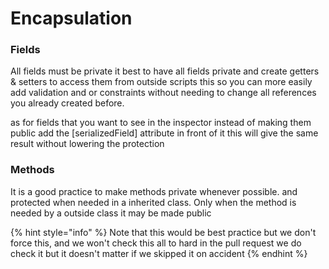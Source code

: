 # Encapsulation

### Fields

All fields must be private it best to have all fields private and create getters & setters to access them from outside scripts this so you can more easily add validation and or constraints without needing to change all references you already created before.&#x20;

as for fields that you want to see in the inspector instead of making them public add the \[serializedField] attribute in front of it this will give the same result without lowering the protection &#x20;

### Methods

It is a good practice to make methods private whenever possible. and protected when needed in a inherited class. Only when the method is needed by a outside class it may be made public &#x20;

{% hint style="info" %}
Note that this would be best practice but we don't force this, and we won't check this all to hard in the pull request we do check it but it doesn't matter if we skipped it on accident&#x20;
{% endhint %}

